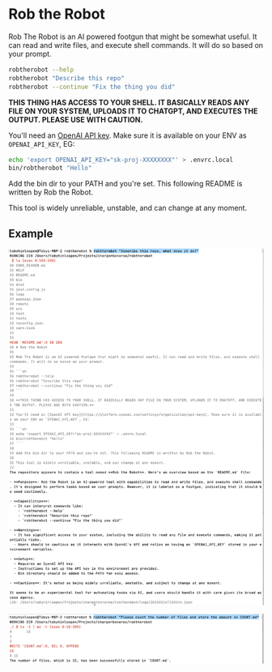 # Rob the Robot

Rob The Robot is an AI powered footgun that might be somewhat useful. It can read and write files, and execute shell commands. It will do so based on your prompt.

```sh
robtherobot --help
robtherobot "Describe this repo"
robtherobot --continue "Fix the thing you did"
```

**THIS THING HAS ACCESS TO YOUR SHELL. IT BASICALLY READS ANY FILE ON YOUR SYSTEM, UPLOADS IT TO CHATGPT, AND EXECUTES THE OUTPUT. PLEASE USE WITH CAUTION.**

You'll need an [OpenAI API key](https://platform.openai.com/settings/organization/api-keys). Make sure it is available on your ENV as `OPENAI_API_KEY`, EG:

```sh
echo 'export OPENAI_API_KEY="sk-proj-XXXXXXXX"' > .envrc.local
bin/robtherobot "Hello"
```

Add the bin dir to your PATH and you're set. This following README is written by Rob the Robot.

This tool is widely unreliable, unstable, and can change at any moment.

## Example

![footgun.png](footgun.png)

![footgun2.png](footgun2.png)

